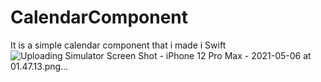 
# CalendarComponent
It is a simple calendar component that i made i Swift
![Uploading Simulator Screen Shot - iPhone 12 Pro Max - 2021-05-06 at 01.47.13.png…]()
